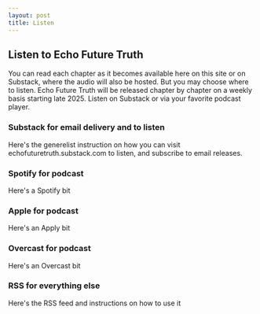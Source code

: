```yaml
---
layout: post
title: Listen
---
```


## Listen to Echo Future Truth 

You can read each chapter as it becomes available here on this site or on Substack, where the audio will also be hosted. But you may choose where to listen. Echo Future Truth will be released chapter by chapter on a weekly basis starting late 2025. Listen on Substack or via your favorite podcast player. 

### Substack for email delivery and to listen
Here's the generelist instruction on how you can visit echofuturetruth.substack.com to listen, and subscribe to email releases. 

### Spotify for podcast

Here's a Spotify bit

### Apple for podcast

Here's an Apply bit

### Overcast for podcast

Here's an Overcast bit

### RSS for everything else

Here's the RSS feed and instructions on how to use it
